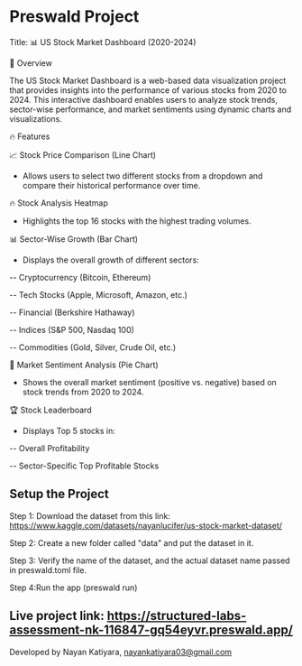 # Preswald Project

Title: 📊 US Stock Market Dashboard (2020-2024)

🚀 Overview

The US Stock Market Dashboard is a web-based data visualization project that provides insights into the performance of various stocks from 2020 to 2024. This interactive dashboard enables users to analyze stock trends, sector-wise performance, and market sentiments using dynamic charts and visualizations.

🔥 Features

📈 Stock Price Comparison (Line Chart)

- Allows users to select two different stocks from a dropdown and compare their historical performance over time.

🔥 Stock Analysis Heatmap

- Highlights the top 16 stocks with the highest trading volumes.

📊 Sector-Wise Growth (Bar Chart)

- Displays the overall growth of different sectors:

-- Cryptocurrency (Bitcoin, Ethereum)

-- Tech Stocks (Apple, Microsoft, Amazon, etc.)

-- Financial (Berkshire Hathaway)

-- Indices (S&P 500, Nasdaq 100)

-- Commodities (Gold, Silver, Crude Oil, etc.)

📌 Market Sentiment Analysis (Pie Chart)

- Shows the overall market sentiment (positive vs. negative) based on stock trends from 2020 to 2024.

🏆 Stock Leaderboard

- Displays Top 5 stocks in:

-- Overall Profitability

-- Sector-Specific Top Profitable Stocks

## Setup the Project

Step 1:
Download the dataset from this link: https://www.kaggle.com/datasets/nayanlucifer/us-stock-market-dataset/

Step 2:
Create a new folder called "data" and put the dataset in it.

Step 3:
Verify the name of the dataset, and the actual dataset name passed in preswald.toml file.

Step 4:Run the app
(preswald run)

## Live project link: https://structured-labs-assessment-nk-116847-gq54eyvr.preswald.app/

Developed by Nayan Katiyara, nayankatiyara03@gmail.com